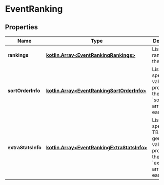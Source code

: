 
# EventRanking

## Properties
Name | Type | Description | Notes
------------ | ------------- | ------------- | -------------
**rankings** | [**kotlin.Array&lt;EventRankingRankings&gt;**](EventRankingRankings.md) | List of rankings at the event. | 
**sortOrderInfo** | [**kotlin.Array&lt;EventRankingSortOrderInfo&gt;**](EventRankingSortOrderInfo.md) | List of year-specific values provided in the &#x60;sort_orders&#x60; array for each team. | 
**extraStatsInfo** | [**kotlin.Array&lt;EventRankingExtraStatsInfo&gt;**](EventRankingExtraStatsInfo.md) | List of special TBA-generated values provided in the &#x60;extra_stats&#x60; array for each item. |  [optional]



